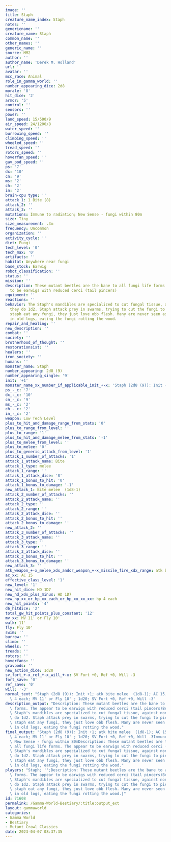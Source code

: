 ```yaml
---
image: ''
title: Staph
creature_name_index: Staph
notes: ''
genericname: ''
creature_name: Staph
common_name: ''
other_names: ''
generic_name: ''
source: MM2
author: ''
author_name: 'Derek M. Holland'
url: ''
avatar: ''
mcc_race: Animal
role_in_gamma_world: ''
number_appearing_dice: 2d8
morale: '8'
hit_dice: '2'
armor: '5'
control: ''
sensors: ''
power: ''
land_speed: 15/500/9
air_speed: 24/1200/8
water_speed: ''
burrowing_speed: ''
climbing_speed: ''
wheeled_speed: ''
tread_speed: ''
rotors_speed: ''
hoverfan_speed: ''
gav_pod_speed: ''
ps: '7'
dx: '10'
cn: '9'
ms: '2'
ch: '2'
in: '2'
brain-cpu type: ''
attack_1: 1 Bite (8)
attack_2: ''
attack_3: ''
mutations: Immune to radiation; New Sense - fungi within 80m
size: Tiny
size_measurement: .3m
frequency: Uncommon
organization: ''
activity_cycle: ''
diet: Fungi
tech_level: '0'
tech_max: '0'
artifacts: ''
habitat: Anywhere near fungi
base_stock: Earwig
robot_classification: ''
status: ''
mission: ''
description: These mutant beetles are the bane to all fungi life forms. The appear
  to be earwigs with reduced cerci (tail pincers)
equipment: ''
reactions: ''
behavior: The Staph's mandibles are specialized to cut fungal tissue, against non-fungi
  they do 1d2. Staph attack prey in swarms, trying to cut the fungi to pieces.Though
  staph eat any fungi, they just love obb flesh. Many are never seen as they burrow
  in old logs, eating the fungi rotting the wood.
repair_and_healing: ''
new_description: ''
combat: ''
society: ''
brotherhood_of_thought: ''
restorationsist: ''
healers: ''
iron_society: ''
humans: ''
monster_name: Staph
number_appearing: 2d8 (9)
number_appearing_single: '9'
init: '+1'
monster_name_xx_number_if_applicable_init_+-x: 'Staph (2d8 (9)): Init +1'
ps_-_c: '7'
dx_-_c: '10'
cn_-_c: '9'
ms_-_c: '2'
ch_-_c: '2'
in_-_c: '2'
weapon: Low Tech Level
plus_to_hit_and_damage_range_from_stats: '0'
plus_to_range_from_level: ''
plus_to_range: '1'
plus_to_hit_and_damage_melee_from_stats: '-1'
plus_to_melee_from_level: ''
plus_to_melee: '0'
plus_to_generic_attack_from_level: '1'
attack_1_number_of_attacks: '1'
attack_1_attack_name: Bite
attack_1_type: melee
attack_1_range: ''
attack_1_attack_dice: '8'
attack_1_bonus_to_hit: '0'
attack_1_bonus_to_damage: '-1'
new_attack_1: Bite melee  (1d8-1)
attack_2_number_of_attacks: ''
attack_2_attack_name: ''
attack_2_type: ''
attack_2_range: ''
attack_2_attack_dice: ''
attack_2_bonus_to_hit: ''
attack_2_bonus_to_damage: ''
new_attack_2: ''
attack_3_number_of_attacks: ''
attack_3_attack_name: ''
attack_3_type: ''
attack_3_range: ''
attack_3_attack_dice: ''
attack_3_bonus_to_hit: ''
attack_3_bonus_to_damage: ''
new_attack_3: ''
atk_weapon_+-x_melee_xdx_andor_weapon_+-x_missile_fire_xdx_range: atk bite melee  (1d8-1)
ac_xx: AC 15
effective_class_level: '1'
new_level: '1'
new_hit_dice: HD 1D7
new_hd_xdx_plus_minus: HD 1D7
new_hp_xx_or_hp_xx_each_or_hp_xx_xx_xx: hp 4 each
new_hit_points: '4'
d6_hitdice: '2'
total_gw_hit_points_plus_constant: '12'
mv_xx: MV 11' or Fly 10'
walk: 11'
fly: Fly 10'
swim: ''
burrow: ''
climb: ''
wheels: ''
treads: ''
rotors: ''
hoverfans: ''
gravpods: ''
new_action_dice: 1d20
sv_fort_+-x_ref_+-x_will_+-x: SV Fort +0, Ref +0, Will -3
fort_save: '0'
ref_save: '0'
will: '-3'
normal_text: "Staph (2d8 (9)): Init +1; atk bite melee  (1d8-1); AC 15; HD 1D7 hp\
  \ 4 each; MV 11' or Fly 10' ; 1d20; SV Fort +0, Ref +0, Will -3"
description_output: "Description: These mutant beetles are the bane to all fungi life\
  \ forms. The appear to be earwigs with reduced cerci (tail pincers)Behavior:The\
  \ Staph's mandibles are specialized to cut fungal tissue, against non-fungi they\
  \ do 1d2. Staph attack prey in swarms, trying to cut the fungi to pieces.Though\
  \ staph eat any fungi, they just love obb flesh. Many are never seen as they burrow\
  \ in old logs, eating the fungi rotting the wood."
final_output: "Staph (2d8 (9)): Init +1; atk bite melee  (1d8-1); AC 15; HD 1D7 hp\
  \ 4 each; MV 11' or Fly 10' ; 1d20; SV Fort +0, Ref +0, Will -3Immune to radiation;\
  \ New Sense - fungi within 80mDescription: These mutant beetles are the bane to\
  \ all fungi life forms. The appear to be earwigs with reduced cerci (tail pincers)Behavior:The\
  \ Staph's mandibles are specialized to cut fungal tissue, against non-fungi they\
  \ do 1d2. Staph attack prey in swarms, trying to cut the fungi to pieces.Though\
  \ staph eat any fungi, they just love obb flesh. Many are never seen as they burrow\
  \ in old logs, eating the fungi rotting the wood."
players: "Staph; '';Description: These mutant beetles are the bane to all fungi life\
  \ forms. The appear to be earwigs with reduced cerci (tail pincers)Behavior:The\
  \ Staph's mandibles are specialized to cut fungal tissue, against non-fungi they\
  \ do 1d2. Staph attack prey in swarms, trying to cut the fungi to pieces.Though\
  \ staph eat any fungi, they just love obb flesh. Many are never seen as they burrow\
  \ in old logs, eating the fungi rotting the wood.|"
id: 71608
permalink: /Gamma-World-Bestiary/:title:output_ext
layout: gammaworld
categories:
- Gamma World
- Bestiary
- Mutant Crawl Classics
date: 2023-04-07 08:37:35
---
```

